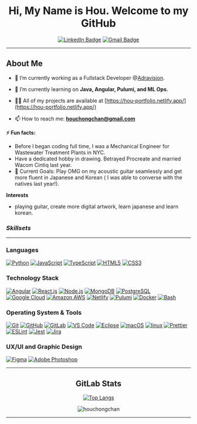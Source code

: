 <div id="header" align="center">
<a href="https://hou-portfolio.netlify.app/" target="_blank" rel="noreferrer">
</a>
</div>
  
<div align="center">
  
# Hi, My Name is Hou. Welcome to my GitHub
  
</div>
  
<div id="badges" align="center">
  <a href="https://www.linkedin.com/in/houchongchan/">
    <img src="https://img.shields.io/badge/LinkedIn-blue?style=for-the-badge&logo=linkedin&logoColor=white" alt="LinkedIn Badge" /></a>
  <a href="mailto:houchongchan@gmail.com?subject=Hello%20Hou,"><img src="https://img.shields.io/badge/gmail-%23D14836.svg?&style=for-the-badge&logo=gmail&logoColor=white" alt="Gmail Badge"/></a>
</div>

---

## About Me

- 🔭 I’m currently working as a Fullstack Developer @[Adravision](https://www.adra.ai/).

- 🌱 I’m currently learning on **Java, Angular, Pulumi, and ML Ops.**

- 👨‍💻 All of my projects are available at [https://hou-portfolio.netlify.app/](https://hou-portfolio.netlify.app/)

- 📫 How to reach me: **houchongchan@gmail.com**

**⚡ Fun facts:**

- Before I began coding full time, I was a Mechanical Engineer for Wastewater Treatment Plants in NYC.
- Have a dedicated hobby in drawing. Betrayed Procreate and married Wacom Cintiq last year.
- 🥅 Current Goals: Play OMG on my acoustic guitar seamlessly and get more fluent in Japanese and Korean ( I was able to converse with the natives last year!).

**Interests**

- playing guitar, create more digital artwork, learn japanese and learn korean.

### _Skillsets_

</div>

---

### Languages

[![Python](https://img.shields.io/badge/Python-3776AB?style=for-the-badge&logo=python&logoColor=white)](https://www.python.org/)
[![JavaScript](https://img.shields.io/badge/-JavaScript-%23F7DF1C?style=for-the-badge&logo=javascript&logoColor=000000&color=%23FFCE5A)](https://developer.mozilla.org/en-US/docs/Web/JavaScript)
[![TypeScript](https://img.shields.io/badge/-TypeScript-3178c6?style=for-the-badge&logo=typescript&logoColor=white)](https://www.typescriptlang.org/)
[![HTML5](https://img.shields.io/badge/-HTML5-E34F26?style=for-the-badge&logo=html5&logoColor=white)](https://developer.mozilla.org/en-US/docs/Glossary/HTML5)
[![CSS3](https://img.shields.io/badge/-CSS3-1572B6?style=for-the-badge&logo=css3)](https://developer.mozilla.org/en-US/docs/Web/CSS)

### Technology Stack

[![Angular](https://img.shields.io/badge/Angular-DD0031?style=for-the-badge&logo=angular&logoColor=white)](https://angular.io/)
[![React.js](https://img.shields.io/badge/-ReactJs-61DAFB?logo=react&logoColor=black&style=for-the-badge)](https://reactjs.org/)
[![Node.js](https://img.shields.io/badge/node.js%20-%2343853D.svg?&style=for-the-badge&logo=node.js&logoColor=white)](https://nodejs.dev/)
[![MongoDB](https://img.shields.io/badge/MongoDB-47A248?style=for-the-badge&logo=mongodb&logoColor=white)](https://www.mongodb.com/)
[![PostgreSQL](https://img.shields.io/badge/PostgreSQL-316192?style=for-the-badge&logo=postgresql&logoColor=white)](https://www.postgresql.org/)
[![Google Cloud](https://img.shields.io/badge/Google%20Cloud-000000?style=for-the-badge&logo=google-cloud)](https://cloud.google.com/)
[![Amazon AWS](https://img.shields.io/badge/Amazon_AWS-232F3E?style=for-the-badge&logo=amazon-aws&logoColor=white)](https://aws.amazon.com/)
[![Netlify](https://img.shields.io/badge/Netlify-00C7B7?style=for-the-badge&logo=netlify&logoColor=white)](https://www.netlify.com/)
[![Pulumi](https://img.shields.io/static/v1?style=for-the-badge&message=Pulumi&color=8A3391&logo=Pulumi&logoColor=FFFFFF&label=)](https://www.pulumi.com/)
[![Docker](https://img.shields.io/static/v1?style=for-the-badge&message=Docker&color=2496ED&logo=Docker&logoColor=FFFFFF&label=)](https://www.docker.com/)
[![Bash](https://img.shields.io/badge/GNU%20Bash-4EAA25?style=for-the-badge&logo=GNU%20Bash&logoColor=white)](https://www.gnu.org/software/bash/)


### Operating System & Tools

[![Git](https://img.shields.io/badge/-Git-F05032?style=for-the-badge&logo=git&logoColor=white)](https://git-scm.com/)
[![GitHub](https://img.shields.io/badge/-GitHub-181717?style=for-the-badge&logo=github)](https://github.com/)
[![GitLab](https://img.shields.io/static/v1?style=for-the-badge&message=GitLab&color=FC6D26&logo=GitLab&logoColor=FFFFFF&label=)](https://gitlab.com/)
[![VS Code](https://img.shields.io/badge/VSCode-%23007ACC?style=for-the-badge&logo=Visual-studio-code)](https://code.visualstudio.com/)
[![Eclipse](https://img.shields.io/badge/Eclipse-2C2255?style=for-the-badge&logo=eclipse&logoColor=white)](https://eclipse.org/)
[![macOS](https://img.shields.io/badge/iOS-292e33?style=for-the-badge&logo=apple&logoColor=ffffff)](https://www.apple.com/macos/ventura/)
[![linux](https://img.shields.io/badge/Linux-FCC624?style=for-the-badge&logo=linux&logoColor=black)](https://www.linux.com/)
[![Prettier](https://img.shields.io/badge/Prettier-F7B93E?style=for-the-badge&logo=prettier&logoColor=black)](https://prettier.io/)
[![ESLint](https://img.shields.io/badge/ESLint-4B32C3?style=for-the-badge&logo=eslint)](https://eslint.org/)
[![Jest](https://img.shields.io/badge/Jest-C21325?style=for-the-badge&logo=jest)](https://jestjs.io/)
[![Jira](https://img.shields.io/badge/Jira-0052CC?style=for-the-badge&logo=Jira&logoColor=white)](https://www.atlassian.com/software/jira)

### UX/UI and Graphic Design

[![Figma](https://img.shields.io/badge/-Figma-F24E1E?style=for-the-badge&logo=figma&logoColor=white)](https://www.figma.com/)
[![Adobe Photoshop](https://img.shields.io/badge/Adobe%20Photoshop-31A8FF?style=for-the-badge&logo=Adobe%20Photoshop&logoColor=black)](https://www.adobe.com/products/photoshop.html)

---

<div align="center">
  
## GitLab Stats 

<!-- [![GitHub Streak](http://github-readme-streak-stats.herokuapp.com?user=houchongchan&theme=github-dark-blue)](https://git.io/streak-stats) -->

[![Top Langs](https://github-readme-stats.vercel.app/api/top-langs/?username=houchongchan&layout=compact&theme=vision-friendly-dark)](https://github.com/anuraghazra/github-readme-stats)

<img align="center" src="https://gitlab-readme-stats.vercel.app/api?username=houchongchan&show_icons=true&theme=dark" alt="houchongchan" />
<!-- &nbsp;<img align="center" src="https://github-readme-stats.vercel.app/api?username=houchongchan&show_icons=true&locale=en&theme=dark" alt="houchongchan" /> -->

</div>
<!-- https://github.com/progfay/shields-with-icon/blob/master/README.md?plain=1 -->

---
